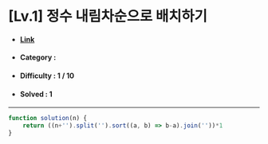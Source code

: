 # [Lv.1] 정수 내림차순으로 배치하기  
* #### [Link](https://school.programmers.co.kr/learn/courses/30/lessons/12933)
* #### Category : 
* #### Difficulty : 1 / 10  
* #### Solved : 1

<hr />

```js
function solution(n) {
    return ((n+'').split('').sort((a, b) => b-a).join(''))*1
}
```